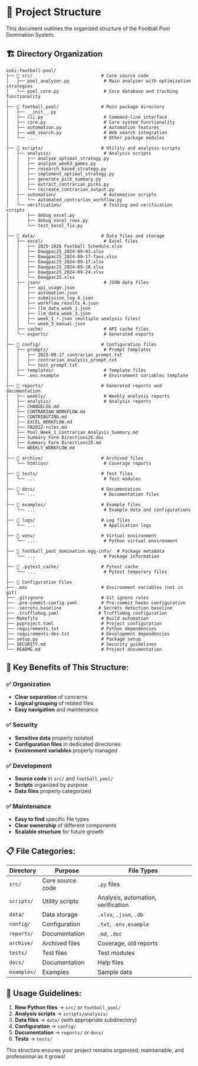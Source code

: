 # 📁 Project Structure

This document outlines the organized structure of the Football Pool Domination System.

## 🏗️ Directory Organization

```
oski-football-pool/
├── 📁 src/                          # Core source code
│   ├── pool_analyzer.py             # Main analyzer with optimization strategies
│   └── pool_core.py                 # Core database and tracking functionality
│
├── 📁 football_pool/                # Main package directory
│   ├── __init__.py
│   ├── cli.py                       # Command-line interface
│   ├── core.py                      # Core system functionality
│   ├── automation.py                # Automation features
│   ├── web_search.py                # Web search integration
│   └── ...                          # Other package modules
│
├── 📁 scripts/                      # Utility and analysis scripts
│   ├── analysis/                    # Analysis scripts
│   │   ├── analyze_optimal_strategy.py
│   │   ├── analyze_week3_games.py
│   │   ├── research_based_strategy.py
│   │   ├── implement_optimal_strategy.py
│   │   ├── generate_pick_summary.py
│   │   ├── extract_contrarian_picks.py
│   │   └── recreate_contrarian_output.py
│   ├── automation/                  # Automation scripts
│   │   └── automated_contrarian_workflow.py
│   └── verification/                # Testing and verification scripts
│       ├── debug_excel.py
│       ├── debug_excel_rows.py
│       └── test_excel_fix.py
│
├── 📁 data/                         # Data files and storage
│   ├── excel/                       # Excel files
│   │   ├── 2025-2026 Football Schedule.xlsx
│   │   ├── Dawgpac25_2024-09-03.xlsx
│   │   ├── Dawgpac25_2024-09-17-favs.xlsx
│   │   ├── Dawgpac25_2024-09-17.xlsx
│   │   ├── Dawgpac25_2024-09-18.xlsx
│   │   ├── Dawgpac25_2024-09-24.xlsx
│   │   └── Dawgpac25.xlsx
│   ├── json/                        # JSON data files
│   │   ├── api_usage.json
│   │   ├── automation.json
│   │   ├── submission_log_4.json
│   │   ├── workflow_results_4.json
│   │   ├── llm_data_week_1.json
│   │   ├── llm_data_week_3.json
│   │   ├── week_1_*.json (multiple analysis files)
│   │   └── week_3_manual.json
│   ├── cache/                       # API cache files
│   └── exports/                     # Generated exports
│
├── 📁 config/                       # Configuration files
│   ├── prompts/                     # Prompt templates
│   │   ├── 2025-09-17_contrarian_prompt.txt
│   │   ├── contrarian_analysis_prompt.txt
│   │   └── test_prompt.txt
│   ├── templates/                   # Template files
│   └── .env.example                 # Environment variables template
│
├── 📁 reports/                      # Generated reports and documentation
│   ├── weekly/                      # Weekly analysis reports
│   ├── analysis/                    # Analysis reports
│   ├── CHANGELOG.md
│   ├── CONTRARIAN_WORKFLOW.md
│   ├── CONTRIBUTING.md
│   ├── EXCEL_WORKFLOW.md
│   ├── FB2022-rules.md
│   ├── Pool_Week_1_Contrarian_Analysis_Summary.md
│   ├── Summary Form Directions25.doc
│   ├── Summary Form Directions25.md
│   └── WEEKLY_WORKFLOW.md
│
├── 📁 archive/                      # Archived files
│   └── htmlcov/                     # Coverage reports
│
├── 📁 tests/                        # Test files
│   └── ...                          # Test modules
│
├── 📁 docs/                         # Documentation
│   └── ...                          # Documentation files
│
├── 📁 examples/                     # Example files
│   └── ...                          # Example data and configurations
│
├── 📁 logs/                         # Log files
│   └── ...                          # Application logs
│
├── 📁 venv/                         # Virtual environment
│   └── ...                          # Python virtual environment
│
├── 📁 football_pool_domination.egg-info/  # Package metadata
│   └── ...                          # Package information
│
├── 📁 .pytest_cache/                # Pytest cache
│   └── ...                          # Pytest temporary files
│
├── 🔧 Configuration Files
├── .env                            # Environment variables (not in git)
├── .gitignore                      # Git ignore rules
├── .pre-commit-config.yaml         # Pre-commit hooks configuration
├── .secrets.baseline              # Secrets detection baseline
├── .trufflehog.yaml               # TruffleHog configuration
├── Makefile                        # Build automation
├── pyproject.toml                  # Project configuration
├── requirements.txt                # Python dependencies
├── requirements-dev.txt            # Development dependencies
├── setup.py                        # Package setup
├── SECURITY.md                     # Security guidelines
└── README.md                       # Project documentation
```

## 🎯 **Key Benefits of This Structure:**

### ✅ **Organization**
- **Clear separation** of concerns
- **Logical grouping** of related files
- **Easy navigation** and maintenance

### ✅ **Security**
- **Sensitive data** properly isolated
- **Configuration files** in dedicated directories
- **Environment variables** properly managed

### ✅ **Development**
- **Source code** in `src/` and `football_pool/`
- **Scripts** organized by purpose
- **Data files** properly categorized

### ✅ **Maintenance**
- **Easy to find** specific file types
- **Clear ownership** of different components
- **Scalable structure** for future growth

## 📋 **File Categories:**

| Directory | Purpose | File Types |
|-----------|---------|------------|
| `src/` | Core source code | `.py` files |
| `scripts/` | Utility scripts | Analysis, automation, verification |
| `data/` | Data storage | `.xlsx`, `.json`, `.db` |
| `config/` | Configuration | `.txt`, `.env.example` |
| `reports/` | Documentation | `.md`, `.doc` |
| `archive/` | Archived files | Coverage, old reports |
| `tests/` | Test files | Test modules |
| `docs/` | Documentation | Help files |
| `examples/` | Examples | Sample data |

## 🚀 **Usage Guidelines:**

1. **New Python files** → `src/` or `football_pool/`
2. **Analysis scripts** → `scripts/analysis/`
3. **Data files** → `data/` (with appropriate subdirectory)
4. **Configuration** → `config/`
5. **Documentation** → `reports/` or `docs/`
6. **Tests** → `tests/`

This structure ensures your project remains organized, maintainable, and professional as it grows!
